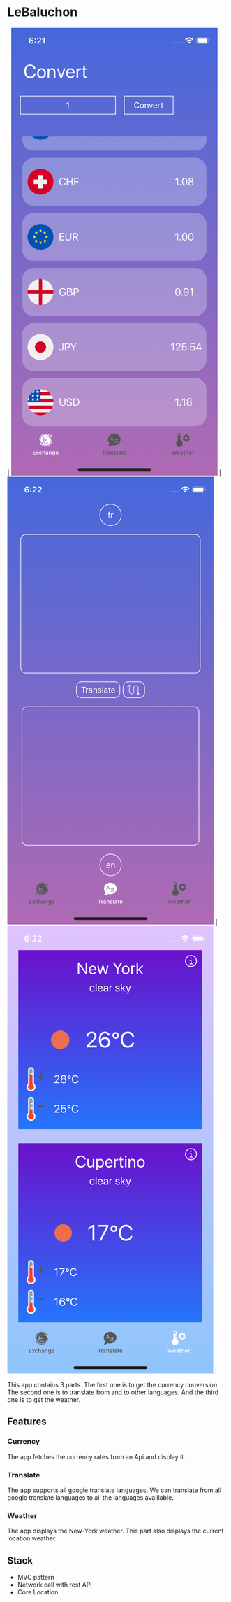 # LeBaluchon

| <img src="https://github.com/alexous95/LeBaluchon/blob/master/Currency.png"/> | <img src="https://github.com/alexous95/LeBaluchon/blob/master/Translate.png"/> | <img src="https://github.com/alexous95/LeBaluchon/blob/master/Weather.png"/> |

This app contains 3 parts. The first one is to get the currency conversion.
The second one is to translate from and to other languages.
And the third one is to get the weather.

## Features

### Currency
The app fetches the currency rates from an Api and display it. 

### Translate
The app supports all google translate languages. We can translate from all google translate languages to all the languages availlable.

### Weather
The app displays the New-York weather. This part also displays the current location weather.

## Stack
- MVC pattern
- Network call with rest API
- Core Location
